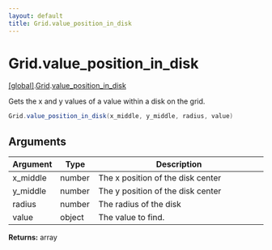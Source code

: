 ```yaml
---
layout: default
title: Grid.value_position_in_disk
---
```


# Grid.value_position_in_disk

[\[global\]]({{site.baseurl}}/docs/).[Grid]({{site.baseurl}}/docs/Grid/).[value_position_in_disk]({{site.baseurl}}/docs/Grid/value_position_in_disk/)

Gets the x and y values of a value within a disk on the grid.

```cs
Grid.value_position_in_disk(x_middle, y_middle, radius, value)
```

## Arguments

<table>
  <col width="15%">
  <col width="15%">
  <thead>
    <tr>
      <th>Argument</th>
      <th>Type</th>
      <th>Description</th>
    </tr>
  </thead>
  <tbody>
    <tr>
      <td>x_middle</td>
      <td>number</td>
      <td>The x position of the disk center</td>
    </tr>
    <tr>
      <td>y_middle</td>
      <td>number</td>
      <td>The y position of the disk center</td>
    </tr>
    <tr>
      <td>radius</td>
      <td>number</td>
      <td>The radius of the disk</td>
    </tr>
    <tr>
      <td>value</td>
      <td>object</td>
      <td>The value to find.</td>
    </tr>
  </tbody>
</table>

**Returns:** array
